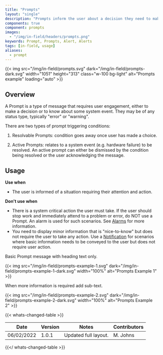 ```yaml
---
title: "Prompts"
layout: "single"
description: "Prompts inform the user about a decision they need to make or a system event they need to know about."
components: true
component: prompts
images:
  - "/img/in-field/headers/prompts.png"
keywords: Prompt, Prompts, Alert, Alerts
tags: [in-field, usage]
aliases:
  - prompt
---
```


{{< img src="/img/in-field/prompts.svg" dark="/img/in-field/prompts-dark.svg" width="1051" height="313" class="w-100 bg-light" alt="Prompts example" loading="auto" >}}

## Overview

A Prompt is a type of message that requires user engagement, either to make a decision or to know about some system event. They may be of any status type, typically "error" or "warning".

There are two types of prompt triggering conditions:

1. Resolvable Prompts: condition goes away once user has made a choice.

2. Active Prompts: relates to a system event (e.g. hardware failure) to be resolved. An active prompt can either be dismissed by the condition being resolved or the user acknowledging the message.

## Usage

**Use when**

- The user is informed of a situation requiring their attention and action.

**Don't use when**

- There is a system critical action the user must take. If the user should stop work and immediately attend to a problem or error, do NOT use a Prompt. An alarm is used for such scenarios. See [Alarms](/components/in-field/alarms/) for more information.
- You need to display minor information that is "nice-to-know" but does not require the user to take any action. Use a [Notification](/components/in-field/notifications/) for scenarios where basic information needs to be conveyed to the user but does not require user action.

Basic Prompt message with heading text only.

{{< img src="/img/in-field/prompts-example-1.svg" dark="/img/in-field/prompts-example-1-dark.svg" width="100%" alt="Prompts Example 1" >}}

When more information is required add sub-text.

{{< img src="/img/in-field/prompts-example-2.svg" dark="/img/in-field/prompts-example-2-dark.svg" width="100%" alt="Prompts Example 2" >}}

{{< whats-changed-table >}}

| Date       | Version | Notes                | Contributors |
| ---------- | ------- | -------------------- | ------------ |
| 06/02/2022 | 1.0.1   | Updated full layout. | M. Johns     |

{{</ whats-changed-table >}}
